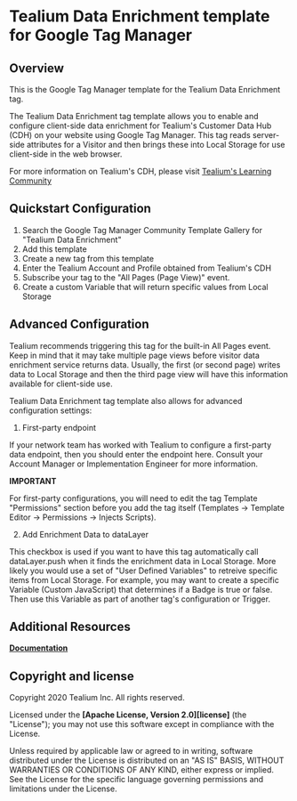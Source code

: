# Tealium Data Enrichment template for Google Tag Manager

## Overview

This is the Google Tag Manager template for the Tealium Data Enrichment tag.

The Tealium Data Enrichment tag template allows you to enable and configure client-side data enrichment for Tealium's Customer Data Hub (CDH) on your website using Google Tag Manager.  This tag reads server-side attributes for a Visitor and then brings these into Local Storage for use client-side in the web browser.

For more information on Tealium's CDH, please visit [Tealium's Learning Community](https://community.tealiumiq.com/t5/Customer-Data-Hub/Introduction-to-Customer-Data-Hub/ta-p/17571)

## Quickstart Configuration

1. Search the Google Tag Manager Community Template Gallery for "Tealium Data Enrichment"
2. Add this template
3. Create a new tag from this template
4. Enter the Tealium Account and Profile obtained from Tealium's CDH
5. Subscribe your tag to the "All Pages (Page View)" event.
6. Create a custom Variable that will return specific values from Local Storage

## Advanced Configuration

Tealium recommends triggering this tag for the built-in All Pages event.  Keep in mind that it may take multiple page views before visitor data enrichment service returns data.  Usually, the first (or second page) writes data to Local Storage and then the third page view will have this information available for client-side use.

Tealium Data Enrichment tag template also allows for advanced configuration settings:

1. First-party endpoint

If your network team has worked with Tealium to configure a first-party data endpoint, then you should enter the endpoint here.  Consult your Account Manager or Implementation Engineer for more information.

**IMPORTANT**

For first-party configurations, you will need to edit the tag Template "Permissions" section before you add the tag itself (Templates -> Template Editor -> Permissions -> Injects Scripts).

2. Add Enrichment Data to dataLayer 

This checkbox is used if you want to have this tag automatically call dataLayer.push when it finds the enrichment data in Local Storage.  More likely you would use a set of "User Defined Variables" to retreive specific items from Local Storage.  For example, you may want to create a specific Variable (Custom JavaScript) that determines if a Badge is true or false.  Then use this Variable as part of another tag's configuration or Trigger.

## Additional Resources

**[Documentation](https://docs.tealium.com/platforms/google-tag-manager/install/)**

## Copyright and license

Copyright 2020 Tealium Inc. All rights reserved.

Licensed under the **[Apache License, Version 2.0][license]** (the "License");
you may not use this software except in compliance with the License.

Unless required by applicable law or agreed to in writing, software
distributed under the License is distributed on an "AS IS" BASIS,
WITHOUT WARRANTIES OR CONDITIONS OF ANY KIND, either express or implied.
See the License for the specific language governing permissions and
limitations under the License.

